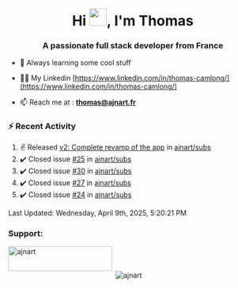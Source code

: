 <h1 align="center">Hi <img height="35px" src="https://raw.githubusercontent.com/MartinHeinz/MartinHeinz/master/wave.gif" width="35px"/>, I'm Thomas</h1>
<h3 align="center">A passionate full stack developer from France</h3>

- 🌱 Always learning some cool stuff 

- 👨‍💻 My Linkedin [https://www.linkedin.com/in/thomas-camlong/](https://www.linkedin.com/in/thomas-camlong/)

- 📫 Reach me at : **thomas@ajnart.fr**

### :zap: Recent Activity

<!--RECENT_ACTIVITY:start-->
1. ✌️ Released [v2: Complete revamp of the app](https://github.com/ajnart/subs/releases/tag/v2.0.0) in [ajnart/subs](https://github.com/ajnart/subs)<br>
2. ✔️ Closed issue [#25](https://github.com/ajnart/subs/issues/25) in [ajnart/subs](https://github.com/ajnart/subs)<br>
3. ✔️ Closed issue [#30](https://github.com/ajnart/subs/issues/30) in [ajnart/subs](https://github.com/ajnart/subs)<br>
4. ✔️ Closed issue [#27](https://github.com/ajnart/subs/issues/27) in [ajnart/subs](https://github.com/ajnart/subs)<br>
5. ✔️ Closed issue [#24](https://github.com/ajnart/subs/issues/24) in [ajnart/subs](https://github.com/ajnart/subs)<br>
<!--RECENT_ACTIVITY:end-->

<!--RECENT_ACTIVITY:last_update-->
Last Updated: Wednesday, April 9th, 2025, 5:20:21 PM
<!--RECENT_ACTIVITY:last_update_end-->
<h3 align="left">Support:</h3>
<p><a href="https://ko-fi.com/ajnart"> <img align="left" src="https://cdn.ko-fi.com/cdn/kofi3.png?v=3" height="50" width="210" alt="ajnart" /></a></p><br><br>

<p>&nbsp;<img align="center" src="https://github-readme-stats.vercel.app/api?username=ajnart&show_icons=true&theme=tokyonight&locale=en" alt="ajnart" /></p>
